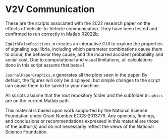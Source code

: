 # V2V Communication 
These are the scripts associated with the 2022 research paper on the effects of Vehicle-to-Vehicle communication. 
They have been tested and confirmed to run correctly in Matlab R2022b. 

`EqWithFalsePositives.m` creates an interactive GUI to explore the properties of signaling equilibria, including which parameter combinations cause them to occur, the behavior they cause, and the incurred accident probability and social cost. 
Due to computational and visual limitations, all calculations done in this script assume that beta=1. 

`JournalPaperGraphics.m` generates all the plots seen in the paper. 
By default, the figures will only be displayed, but simple changes to the script can cause them to be saved to your machine. 

All scripts assume that the root repository folder and the subfolder `Graphics` are on the current Matlab path. 

This material is based upon work supported by the National Science Foundation under Grant Number ECCS-2013779. 
Any opinions, findings, and conclusions or recommendations expressed in this material are those of the author(s) and do not necessarily reflect the views of the National Science Foundation.
